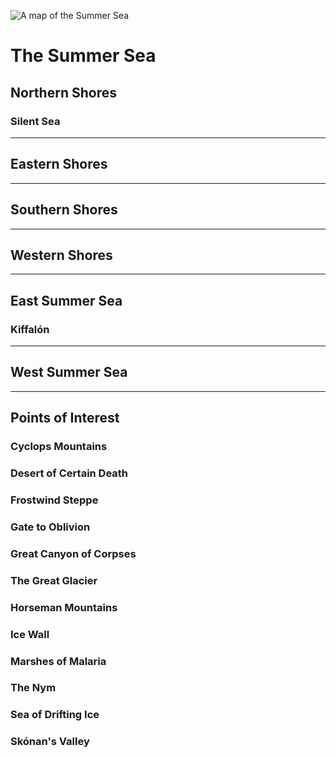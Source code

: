 ![A map of the Summer Sea](./assets/map_summersea.png)

# The Summer Sea

## Northern Shores

### Silent Sea

---

## Eastern Shores

---

## Southern Shores

---

## Western Shores

---

## East Summer Sea

### Kiffalón

---

## West Summer Sea

---
## Points of Interest

### Cyclops Mountains

### Desert of Certain Death

### Frostwind Steppe

### Gate to Oblivion

### Great Canyon of Corpses

### The Great Glacier

### Horseman Mountains

### Ice Wall

### Marshes of Malaria

### The Nym

### Sea of Drifting Ice

### Skónan's Valley
